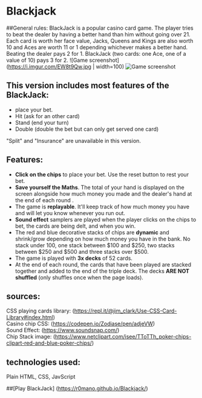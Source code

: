 # Blackjack

##General rules:
BlackJack is a popular casino card game. The player tries to beat the dealer by having a better hand than him without going over 21.
Each card is worth her face value, Jacks, Queens and Kings are also worth 10 and Aces are worth 11 or 1 depending whichever makes a better hand.
Beating the dealer pays 2 for 1. BlackJack (two cards: one Ace, one of a value of 10) pays 3 for 2.
![Game screenshot](https://i.imgur.com/EW8t9Qw.jpg | width=100)
![Game screenshot](https://i.imgur.com/QegZXls.jpg)

## This version includes most features of the BlackJack:
- place your bet.
- Hit (ask for an other card)
- Stand (end your turn)
- Double (double the bet but can only get served one card)

"Split" and "Insurance" are unavailable in this version.

## Features:
- **Click on the chips** to place your bet. Use the reset button to rest your bet.
- **Save yourself the Maths**. The total of your hand is displayed on the screen alongside how much money you made  and the dealer's hand at the end of each round .
- The game is **replayable**. It'll keep track of how much money you have and will let you know whenever you run out.
- **Sound effect** samplers are played when the player clicks on the chips to bet, the cards are being delt, and when you win.
- The red and blue decorative stacks of chips are **dynamic** and shrink/grow depending on how much money you have in the bank.
No stack under 100, one stack between $100 and $250, two stacks between $250 and $500 and three stacks over $500.
- The game is played with **3x decks** of 52 cards.
- At the end of each round, the cards that have been played are stacked together and added to the end of the triple deck.
The decks **ARE NOT shuffled** (only shuffles once when the page loads).

## sources:
CSS playing cards library: (https://repl.it/@jim_clark/Use-CSS-Card-Library#index.html)  
Casino chip CSS: (https://codepen.io/Zodiase/pen/adjeVW)  
Sound Effect: (https://www.soundsnap.com/)  
Chip Stack image: (https://www.netclipart.com/isee/TToTTh_poker-chips-clipart-red-and-blue-poker-chips/)  


## technologies used:
Plain HTML, CSS, JavScript  

##[Play BlackJack] (https://r0mano.github.io/Blackjack/)

